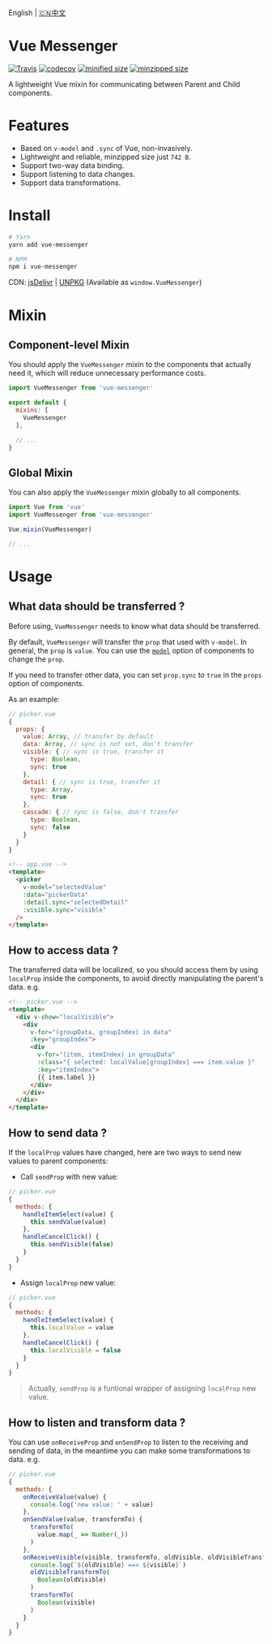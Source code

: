 English | [🇨🇳中文](./README_zh-CN.md)

# Vue Messenger

[![Travis](https://travis-ci.org/fjc0k/vue-messenger.svg?branch=master)](https://travis-ci.org/fjc0k/vue-messenger)
[![codecov](https://codecov.io/gh/fjc0k/vue-messenger/branch/master/graph/badge.svg)](https://codecov.io/gh/fjc0k/vue-messenger)
[![minified size](https://img.shields.io/badge/minified%20size-1.41%20KB-blue.svg?MIN)](https://github.com/fjc0k/vue-messenger/blob/master/dist/vue-messenger.min.js)
[![minzipped size](https://img.shields.io/badge/minzipped%20size-743%20B-blue.svg?MZIP)](https://github.com/fjc0k/vue-messenger/blob/master/dist/vue-messenger.min.js)

A lightweight Vue mixin for communicating between Parent and Child components.

# Features

- Based on `v-model` and `.sync` of Vue, non-invasively.
- Lightweight and reliable, minzipped size just `742 B`.
- Support two-way data binding.
- Support listening to data changes. 
- Support data transformations.

# Install

```bash
# Yarn
yarn add vue-messenger

# NPM
npm i vue-messenger
```

CDN: [jsDelivr](//www.jsdelivr.com/package/npm/vue-messenger) | [UNPKG](//unpkg.com/vue-messenger/) (Available as `window.VueMessenger`)

# Mixin

## Component-level Mixin

You should apply the `VueMessenger` mixin to the components that actually need it, which will reduce unnecessary performance costs.

```js
import VueMessenger from 'vue-messenger'

export default {
  mixins: [
    VueMessenger
  ],

  // ...
}
```

## Global Mixin

You can also apply the `VueMessenger` mixin globally to all components.

```js
import Vue from 'vue'
import VueMessenger from 'vue-messenger'

Vue.mixin(VueMessenger)

// ...
```


# Usage

## What data should be transferred ?

Before using, `VueMessenger` needs to know what data should be transferred.

By default, `VueMessenger` will transfer the `prop` that used with `v-model`. In general, the `prop` is `value`. You can use the [`model`](https://vuejs.org/v2/api/#model) option of components to change the `prop`.

If you need to transfer other data, you can set `prop.sync` to `true` in the `props` option of components.

As an example:

```js
// picker.vue
{
  props: {
    value: Array, // transfer by default
    data: Array, // sync is not set, don't transfer
    visible: { // sync is true, transfer it
      type: Boolean,
      sync: true
    },
    detail: { // sync is true, transfer it
      type: Array,
      sync: true
    },
    cascade: { // sync is false, don't transfer
      type: Boolean,
      sync: false
    }
  }
}
```

```html
<!-- app.vue -->
<template>
  <picker
    v-model="selectedValue"
    :data="pickerData"
    :detail.sync="selectedDetail"
    :visible.sync="visible"
  />
</template>
```

## How to access data ?

The transferred data will be localized, so you should access them by using `localProp` inside the components, to avoid directly manipulating the parent's data. e.g.

```html
<!-- picker.vue -->
<template>
  <div v-show="localVisible">
    <div
      v-for="(groupData, groupIndex) in data"
      :key="groupIndex">
      <div
        v-for="(item, itemIndex) in groupData"
        :class="{ selected: localValue[groupIndex] === item.value }"
        :key="itemIndex">
        {{ item.label }}
      </div>
    </div>
  </div>
</template>
```

## How to send data ?

If the `localProp` values have changed, here are two ways to send new values to parent components:

- Call `sendProp` with new value:

```js
// picker.vue
{
  methods: {
    handleItemSelect(value) {
      this.sendValue(value)
    },
    handleCancelClick() {
      this.sendVisible(false)
    }
  }
}
```

- Assign `localProp` new value:

```js
// picker.vue
{
  methods: {
    handleItemSelect(value) {
      this.localValue = value
    },
    handleCancelClick() {
      this.localVisible = false
    }
  }
}
```

> Actually, `sendProp` is a funtional wrapper of assigning `localProp` new value.


## How to listen and transform data ?

You can use `onReceiveProp` and `onSendProp` to listen to the receiving and sending of data, in the meantime you can make some transformations to data. e.g.

```js
// picker.vue
{
  methods: {
    onReceiveValue(value) {
      console.log('new value: ' + value)
    },
    onSendValue(value, transformTo) {
      transformTo(
        value.map(_ => Number(_))
      )
    },
    onReceiveVisible(visible, transformTo, oldVisible, oldVisibleTransformTo) {
      console.log(`${oldVisible} ==> ${visible}`)
      oldVisibleTransformTo(
        Boolean(oldVisible)
      )
      transformTo(
        Boolean(visible)
      )
    }
  }
}
```
